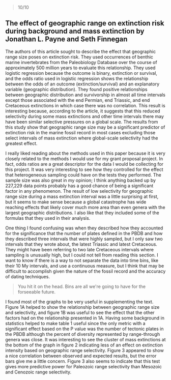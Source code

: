> 10/10

## The effect of geographic range on extinction risk during background and mass extinction by Jonathan L. Payne and Seth Finnegan

The authors of this article sought to describe the effect that geographic range size poses on extinction risk.  They used occurrences of benthic marine invertebrates from the Paleobiology Database over the course of approximately 500 million years to evaluate this relationship.  They used logistic regression because the outcome is binary, extinction or survival, and the odds ratio used in logistic regression shows the relationship between the odds of an outcome (extinction/survival) and an explanatory variable (geographic distribution).  They found positive relationships between geographic distribution and survivorship in almost all time intervals except those associated with the end Permian, end Triassic, and end Cretaceous extinctions in which case there was no correlation.  This result is interesting because, according to the article, it suggests that this reduced selectivity during some mass extinctions and other time intervals there may have been similar selective pressures on a global scale.  The results from this study show that geographic range size may be a significant predictor of extinction risk in the marine fossil record in most cases excluding those select intervals of mass extinction where global-scale selectivity had the greatest effect.

I really liked reading about the methods used in this paper because it is very closely related to the methods I would use for my grant proposal project.  In fact, odds ratios are a great descriptor for the data I would be collecting for this project.  It was very interesting to see how they controlled for the effect that heterogeneous sampling could have on the tests they performed.  The sample size was also great in my opinion; I think anything backed up by 227,229 data points probably has a good chance of being a significant factor in any phenomenon.  The result of low selectivity for geographic range size during a mass extinction interval was a little surprising at first, but it seems to make sense because a global catastrophe has wide reaching effects that likely cover much more area than even genera with the largest geographic distributions.  I also like that they included some of the formulas that they used in their analysis.

One thing I found confusing was when they described how they accounted for the significance that the number of plates defined in the PBDB and how they described three intervals that were highly sampled, but I only saw two intervals that they wrote about, the latest Triassic and latest Cretaceous.  They might have been referring to two late Cretaceous intervals where sampling is unusually high, but I could not tell from reading this section.  I want to know if there is a way to not separate the data into time bins, like their 10 My intervals, and use a continuous measure, but I think that may be difficult to accomplish given the nature of the fossil record and the accuracy of dating techniques.

> You hit it on the head. Bins are all we're going to have for the forseeable future.

I found most of the graphs to be very useful in supplementing the text.  Figure 1A helped to show the relationship between geographic range size and selectivity, and figure 1B was useful to see the effect that the other factors had on the relationship presented in 1A.  Having some background in statistics helped to make table 1 useful since the only metric with a significant effect based on the P value was the number of tectonic plates in the PBDB although the percent of diversity represented by range-through genera was close.  It was interesting to see the cluster of mass extinctions at the bottom of the graph in figure 2 indicating less of an effect on extinction intensity based on geographic range selectivity.  Figure 3 appeared to show a nice correlation between observed and expected results, but the error bars give me a little concern.  Figure 3 also seems to indicate that this test gives more predictive power for Paleozoic range selectivity than Mesozoic and Cenozoic range selectivity.
